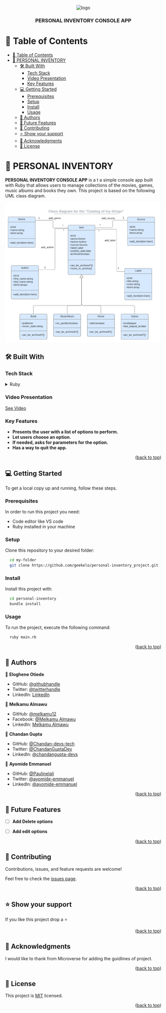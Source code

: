 <a name="readme-top"></a>
<div align="center">
  <!-- You are encouraged to replace this logo with your own! Otherwise you can also remove it. -->
  <img src="https://dl.dropboxusercontent.com/s/110axfscx8e9q3q/Screenshot%202023-04-27%20024351.png" alt="logo" width=""  height="auto" />
  <br/>

  <h3><b>PERSONAL INVENTORY CONSOLE APP</b></h3>

</div>

<!-- TABLE OF CONTENTS -->

# 📗 Table of Contents

- [📗 Table of Contents](#-table-of-contents)
- [📖 PERSONAL INVENTORY ](#-personal-inventory-)
  - [🛠 Built With ](#-built-with-)
    - [Tech Stack ](#tech-stack-)
    - [Video Presentation ](#video-presentation-)
    - [Key Features ](#key-features-)
  - [💻 Getting Started ](#-getting-started-)
    - [Prerequisites](#prerequisites)
    - [Setup](#setup)
    - [Install](#install)
    - [Usage](#usage)
  - [👥 Authors ](#-authors-)
  - [🔭 Future Features ](#-future-features-)
  - [🤝 Contributing ](#-contributing-)
  - [⭐️ Show your support ](#️-show-your-support-)
  - [🙏 Acknowledgments ](#-acknowledgments-)
  - [📝 License ](#-license-)

<!-- PROJECT DESCRIPTION -->

# 📖 PERSONAL INVENTORY <a name="about-project"></a>


**PERSONAL INVENTORY CONSOLE APP** is a t a simple console app built with Ruby that allows users to manage collections of the movies, games, music albums and books they own.
This project is based on the following UML class diagram.

![Alt text](image.png)

## 🛠 Built With <a name="built-with"></a>

### Tech Stack <a name="tech-stack"></a>


<details>
  <summary>Ruby</summary>
  <ul>
    <li><a href="https://www.ruby-lang.org/en/">Ruby</a></li>
  </ul>
</details>

<!-- Video Presentation -->
### Video Presentation <a name="video-presentation"></a>
[See Video](https://drive.google.com/file/d/1p01lZr5ACIx3p_ULbuULAGKr54G_LlRQ/view?usp=sharing)


<!-- Features -->

### Key Features <a name="key-features"></a>

- **Presents the user with a list of options to perform.**
- **Let users choose an option.**
- **If needed, asks for parameters for the option.**
- **Has a way to quit the app.**

<p align="right">(<a href="#readme-top">back to top</a>)</p>


<!-- GETTING STARTED -->

## 💻 Getting Started <a name="getting-started"></a>


To get a local copy up and running, follow these steps.

### Prerequisites

In order to run this project you need:


- Code editor like VS code
- Ruby installed in your machine


### Setup

Clone this repository to your desired folder:


```sh
  cd my-folder
  git clone https://github.com/geekelo/personal-inventory_project.git
```


### Install

Install this project with:


```sh
  cd personal-inventory
  bundle install
```


### Usage

To run the project, execute the following command:


```sh
  ruby main.rb
```


<p align="right">(<a href="#readme-top">back to top</a>)</p>

<!-- AUTHORS -->

## 👥 Authors <a name="authors"></a>



👤 **Eloghene Otiede**

- GitHub: [@githubhandle](https://github.com/geekelo)
- Twitter: [@twitterhandle](https://twitter.com/geekelo_xyz)
- LinkedIn: [LinkedIn](https://linkedin.com/in/eloghene-otiede)

👤 **Melkamu Almawu**

- GitHub: [@melkamu12](https://github.com/melkamu12)
- Facebook: [@Melkamu Almawu](https://www.facebook.com/people/Melkamu-Almawu/pfbid028hQsqdkxPj8AuN9RFqvCFArmhEP2kcaFNRPL5X8Cri14ZTStjVNPNj2kevtq8GSJl/)
- LinkedIn: [Melkamu Almawu](https://www.linkedin.com/in/melkamu-almawu/)

👤 **Chandan Gupta**

- GitHub: [@Chandan-devs-tech](https://github.com/Chandan-devs-tech)
- Twitter: [@ChandanGuptaDev](https://twitter.com/ChandanGuptaDev)
- LinkedIn: [@chandangupta-devs](https://www.linkedin.com/in/chandangupta-devs)

👤 **Ayomide Emmanuel**

- GitHub: [@Paulinelali](https://github.com/Paulinelali)
- Twitter: [@ayomide-emmanuel](https://www.linkedin.com/in/ayomide-emmanuel-1353b31b9/)
- LinkedIn: [@ayomide-emmanuel](https://www.linkedin.com/in/ayomide-emmanuel-1353b31b9/)



<p align="right">(<a href="#readme-top">back to top</a>)</p>

<!-- FUTURE FEATURES -->

## 🔭 Future Features <a name="future-features"></a>


- [ ]  **Add Delete options**
- [ ]  **Add edit options**


<p align="right">(<a href="#readme-top">back to top</a>)</p>

<!-- CONTRIBUTING -->

## 🤝 Contributing <a name="contributing"></a>

Contributions, issues, and feature requests are welcome!

Feel free to check the [issues page](https://github.com/geekelo/unibek-school_library_app/issues).

<p align="right">(<a href="#readme-top">back to top</a>)</p>

<!-- SUPPORT -->

## ⭐️ Show your support <a name="support"></a>


If you like this project drop a ⭐️

<p align="right">(<a href="#readme-top">back to top</a>)</p>

<!-- ACKNOWLEDGEMENTS -->

## 🙏 Acknowledgments <a name="acknowledgements"></a>



I would like to thank from Microverse for adding the guidlines of project.

<p align="right">(<a href="#readme-top">back to top</a>)</p>


<!-- LICENSE -->

## 📝 License <a name="license"></a>

This project is [MIT](./MIT.md) licensed.


<p align="right">(<a href="#readme-top">back to top</a>)</p>